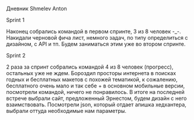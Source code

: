 Дневник Shmelev Anton

Sprint 1

Наконец собрались командой в первом спринте, 3 из 8 человек -_-. 
Накидали черновой фича лист, немного задач, по типу определиться с дизайном, с API и тп. 
Будем заниматься этим уже во втором спринте.

Sprint 2

2 раза за спринт собрались командой 4 из 8 человек (прогресс), остальных уже не ждем.
Бороздил просторы интернета в поисках годных и бесплатных макетов с похожей тематикой, к сожалению, бесплатного очень мало и так себе + в основном мобильные версии, посмотрели командой, ничего не понравилось.
В итоге на последней встрече выбрали сайт, предложенный Эрнестом, будем дизайн с него взаимствовать.
Посмотрели json, который отдает апишка хедхантера, выбрали оттуда необходимые нам параметры.
